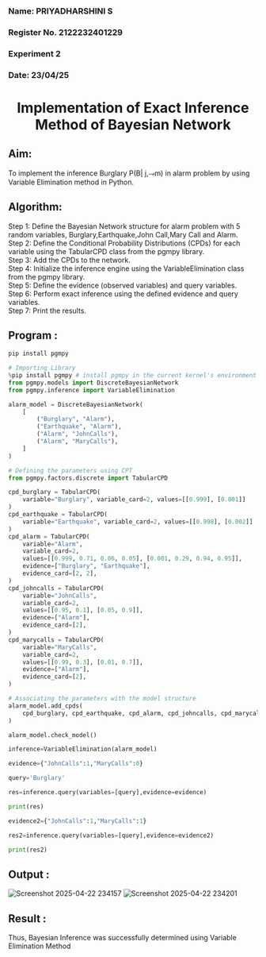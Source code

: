 <H3>Name: PRIYADHARSHINI S</H3>
<H3>Register No. 2122232401229</H3>
<H3>Experiment 2</H3>
<H3>Date: 23/04/25</H3>
<h1 align =center>Implementation of Exact Inference Method of Bayesian Network</h1>

## Aim:
To implement the inference Burglary P(B| j,⥗m) in alarm problem by using Variable Elimination method in Python.

## Algorithm:

Step 1: Define the Bayesian Network structure for alarm problem with 5 random variables, Burglary,Earthquake,John Call,Mary Call and Alarm.<br>
Step 2: Define the Conditional Probability Distributions (CPDs) for each variable using the TabularCPD class from the pgmpy library.<br>
Step 3: Add the CPDs to the network.<br>
Step 4: Initialize the inference engine using the VariableElimination class from the pgmpy library.<br>
Step 5: Define the evidence (observed variables) and query variables.<br>
Step 6: Perform exact inference using the defined evidence and query variables.<br>
Step 7: Print the results.<br>

## Program :
```py
pip install pgmpy

# Importing Library
%pip install pgmpy # install pgmpy in the current kernel's environment
from pgmpy.models import DiscreteBayesianNetwork
from pgmpy.inference import VariableElimination

alarm_model = DiscreteBayesianNetwork(
    [
        ("Burglary", "Alarm"),
        ("Earthquake", "Alarm"),
        ("Alarm", "JohnCalls"),
        ("Alarm", "MaryCalls"),
    ]
)

# Defining the parameters using CPT
from pgmpy.factors.discrete import TabularCPD

cpd_burglary = TabularCPD(
    variable="Burglary", variable_card=2, values=[[0.999], [0.001]]
)
cpd_earthquake = TabularCPD(
    variable="Earthquake", variable_card=2, values=[[0.998], [0.002]]
)
cpd_alarm = TabularCPD(
    variable="Alarm",
    variable_card=2,
    values=[[0.999, 0.71, 0.06, 0.05], [0.001, 0.29, 0.94, 0.95]],
    evidence=["Burglary", "Earthquake"],
    evidence_card=[2, 2],
)
cpd_johncalls = TabularCPD(
    variable="JohnCalls",
    variable_card=2,
    values=[[0.95, 0.1], [0.05, 0.9]],
    evidence=["Alarm"],
    evidence_card=[2],
)
cpd_marycalls = TabularCPD(
    variable="MaryCalls",
    variable_card=2,
    values=[[0.99, 0.3], [0.01, 0.7]],
    evidence=["Alarm"],
    evidence_card=[2],
)

# Associating the parameters with the model structure
alarm_model.add_cpds(
    cpd_burglary, cpd_earthquake, cpd_alarm, cpd_johncalls, cpd_marycalls
)

alarm_model.check_model()

inference=VariableElimination(alarm_model)

evidence={"JohnCalls":1,"MaryCalls":0}

query='Burglary'

res=inference.query(variables=[query],evidence=evidence)

print(res)

evidence2={"JohnCalls":1,"MaryCalls":1}

res2=inference.query(variables=[query],evidence=evidence2)

print(res2)
```

## Output :
![Screenshot 2025-04-22 234157](https://github.com/user-attachments/assets/9294ce2e-8020-4b3c-abe1-c29b3c86fbd8)
![Screenshot 2025-04-22 234201](https://github.com/user-attachments/assets/a3df1008-1a4a-4346-bf55-7b49c375866b)


## Result :
Thus, Bayesian Inference was successfully determined using Variable Elimination Method

